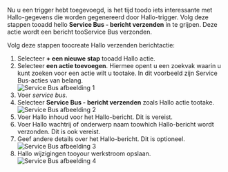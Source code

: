 Nu u een trigger hebt toegevoegd, is het tijd toodo iets interessante met Hallo-gegevens die worden gegenereerd door Hallo-trigger. Volg deze stappen tooadd hello **Service Bus - bericht verzenden** in te grijpen. Deze actie wordt een bericht tooService Bus verzonden.  

Volg deze stappen toocreate Hallo verzenden berichtactie:  

1. Selecteer **+ een nieuwe stap** tooadd Hallo actie.  
2. Selecteer **een actie toevoegen**. Hiermee opent u een zoekvak waarin u kunt zoeken voor een actie wilt u tootake. In dit voorbeeld zijn Service Bus-acties van belang.    
   ![Service Bus afbeelding 1](./media/connectors-create-api-servicebus/action-1.png)   
3. Voer *service bus*.  
4. Selecteer **Service Bus - bericht verzenden** zoals Hallo actie tootake.  
   ![Service Bus afbeelding 2](./media/connectors-create-api-servicebus/action-2.png)    
5. Voer Hallo inhoud voor het Hallo-bericht. Dit is vereist.  
6. Voer Hallo wachtrij of onderwerp naam toowhich Hallo-bericht wordt verzonden. Dit is ook vereist.   
7. Geef andere details over het Hallo-bericht. Dit is optioneel.     
   ![Service Bus afbeelding 3](./media/connectors-create-api-servicebus/action-3.png)    
8. Hallo wijzigingen tooyour werkstroom opslaan.   
   ![Service Bus afbeelding 4](./media/connectors-create-api-servicebus/action-4.png)     

